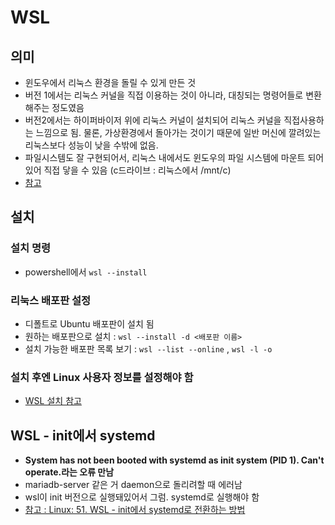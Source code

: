# WSL

## 의미
- 윈도우에서 리눅스 환경을 돌릴 수 있게 만든 것
- 버전 1에서는 리눅스 커널을 직접 이용하는 것이 아니라, 대칭되는 명령어들로 변환해주는 정도였음
- 버전2에서는 하이퍼바이저 위에 리눅스 커널이 설치되어 리눅스 커널을 직접사용하는 느낌으로 됨. 물론, 가상환경에서 돌아가는 것이기 때문에 일반 머신에 깔려있는 리눅스보다 성능이 낮을 수밖에 없음.
- 파일시스템도 잘 구현되어서, 리눅스 내에서도 윈도우의 파일 시스템에 마운트 되어있어 직접 닿을 수 있음 (c드라이브 : 리눅스에서 /mnt/c)
- [참고](https://namu.wiki/w/UNIX/Microsoft%20Windows#s-6.2)

## 설치
### 설치 명령
- powershell에서 `wsl --install`
### 리눅스 배포판 설정
- 디폴트로 Ubuntu 배포판이 설치 됨
- 원하는 배포판으로 설치 : `wsl --install -d <배포판 이름>`
- 설치 가능한 배포판 목록 보기 : `wsl --list --online` ,  `wsl -l -o`
### 설치 후엔 Linux 사용자 정보를 설정해야 함
- [WSL 설치 참고](https://learn.microsoft.com/ko-kr/windows/wsl/install)

## **WSL - init에서 systemd**
- **System has not been booted with systemd as init system (PID 1). Can't operate.라는 오류 만남**
- mariadb-server 같은 거 daemon으로 돌리려할 때 에러남
- wsl이 init 버전으로 실행돼있어서 그럼. systemd로 실행해야 함
- [참고 : Linux: 51. WSL - init에서 systemd로 전환하는 방법](https://www.sysnet.pe.kr/2/0/13104?pageno=16)